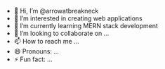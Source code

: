 - 👋 Hi, I’m @arrowatbreakneck
- 👀 I’m interested in creating web applications
- 🌱 I’m currently learning MERN stack development
- 💞️ I’m looking to collaborate on ...
- 📫 How to reach me ...
- 😄 Pronouns: ...
- ⚡ Fun fact: ...

<!---
arrowatbreakneck/arrowatbreakneck is a ✨ special ✨ repository because its `README.md` (this file) appears on your GitHub profile.
You can click the Preview link to take a look at your changes.
--->
